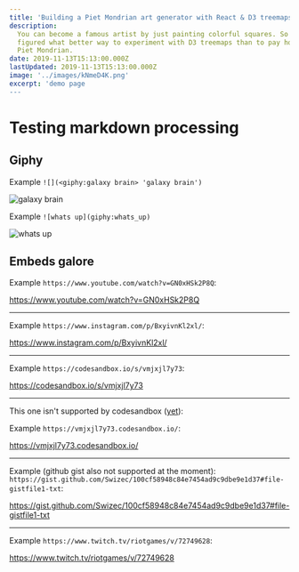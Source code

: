 ```yaml
---
title: 'Building a Piet Mondrian art generator with React & D3 treemaps'
description:
  You can become a famous artist by just painting colorful squares. So I
  figured what better way to experiment with D3 treemaps than to pay homage to
  Piet Mondrian.
date: 2019-11-13T15:13:00.000Z
lastUpdated: 2019-11-13T15:13:00.000Z
image: '../images/kNmeD4K.png'
excerpt: 'demo page
---
```


# Testing markdown processing

## Giphy

Example `![](<giphy:galaxy brain> 'galaxy brain')`

![](<giphy:galaxy brain> 'galaxy brain')

Example `![whats up](giphy:whats_up)`

![whats up](giphy:whats_up)

## Embeds galore

Example `https://www.youtube.com/watch?v=GN0xHSk2P8Q`:

https://www.youtube.com/watch?v=GN0xHSk2P8Q

---

Example `https://www.instagram.com/p/BxyivnKl2xl/`:

https://www.instagram.com/p/BxyivnKl2xl/

---

Example `https://codesandbox.io/s/vmjxjl7y73`:

https://codesandbox.io/s/vmjxjl7y73

---

This one isn't supported by codesandbox
([yet](https://github.com/iamcal/oembed/pull/365 'pull request')):

Example `https://vmjxjl7y73.codesandbox.io/`:

https://vmjxjl7y73.codesandbox.io/

---

Example (github gist also not supported at the moment):
`https://gist.github.com/Swizec/100cf58948c84e7454ad9c9dbe9e1d37#file-gistfile1-txt`:

https://gist.github.com/Swizec/100cf58948c84e7454ad9c9dbe9e1d37#file-gistfile1-txt

---

Example `https://www.twitch.tv/riotgames/v/72749628`:

https://www.twitch.tv/riotgames/v/72749628
